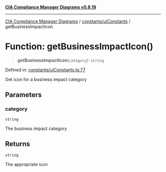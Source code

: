[**CIA Compliance Manager Diagrams v0.8.19**](../../../README.md)

***

[CIA Compliance Manager Diagrams](../../../modules.md) / [constants/uiConstants](../README.md) / getBusinessImpactIcon

# Function: getBusinessImpactIcon()

> **getBusinessImpactIcon**(`category`): `string`

Defined in: [constants/uiConstants.ts:77](https://github.com/Hack23/cia-compliance-manager/blob/8a17389ebf0d2a027875b835eec814811b99abcc/src/constants/uiConstants.ts#L77)

Get icon for a business impact category

## Parameters

### category

`string`

The business impact category

## Returns

`string`

The appropriate icon
